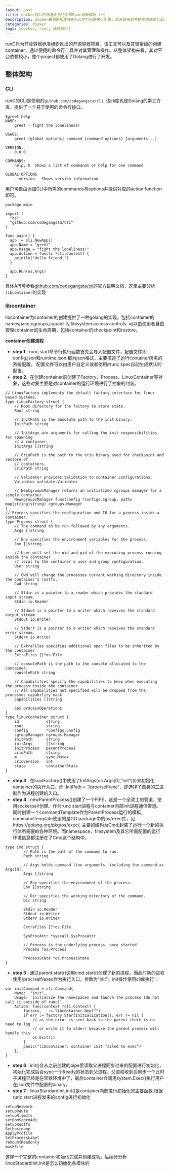 ```yaml
---
layout: post
title: docker背后的标准化执行引擎Runc源码解析（一）
description: docker最初的版本使用lxc作为容器执行引擎，后来使用原生的库也就是libcontainer。runc在libcontainer上封装了一层命令行，并且是符合OCF标准的。虽然现阶段docker还是整个容器的标准，但是相信经过不断的发展，符合标准化协议的底层组件是大势所趋。docker目前的新版本也准备将libcontainer分离出来。
categories: docker
tags: [docker, runc, 源码解析]
---
```




runC作为开放容器标准组织推出的开源容器项目，该工具可以及其轻量级的创建container，通过便捷的命令行工具并对其管理和操作。从整体架构来看，其对平台依赖较小，整个project都使用了Golang进行了开发。

## 整体架构


### CLI

runC的CLI是使用的`github.com/codegangsta/cli`, 该cli库也是Golang的第三方库，提供了一个易于使用的命令行接口。

```
$greet help
NAME:
    greet - fight the loneliness!

USAGE:
    greet [global options] command [command options] [arguments...]

VERSION:
    0.0.0

COMMANDS:
    help, h  Shows a list of commands or help for one command

GLOBAL OPTIONS
    --version   Shows version information
```

用户可自由添加CLI中所需的commands与options并提供对应的action function即可。

```golang
package main

import (
  "os"
  "github.com/codegangsta/cli"
)

func main() {
  app := cli.NewApp()
  app.Name = "greet"
  app.Usage = "fight the loneliness!"
  app.Action = func(c *cli.Context) {
    println("Hello friend!")
  }

  app.Run(os.Args)
}
```

具体API可参看[github.com/codegangsta/cli](https://github.com/codegangsta/cli)的官方说明文档，这里主要分析`libcontainer`的实现

### libcontainer

libcontainer为container的创建提供了一种golang的实现，包括container的namespace,cgroups,capability,filesystem access controls. 可以由使用者自由管理container的生命周期，包括container的checkpoint和restore。

**container创建流程**



* **step 1** : runc start命令行执行函数首先会导入配置文件，配置文件即config.json和runtime.json.都为json格式，主要描述了运行container所需的系统配置。 配置文件可以由用户自定义或者使用#runc spec自动生成默认的配置。
* **step 2** : 在创建container前创建了Factory，Process，LinuxContainer等对象，这些对象主要是对container的运行环境进行了抽象的封装。

```golang
// LinuxFactory implements the default factory interface for linux based systems.
type LinuxFactory struct {
	// Root directory for the factory to store state.
	Root string

	// InitPath is the absolute path to the init binary.
	InitPath string

	// InitArgs are arguments for calling the init responsibilities for spawning
	// a container.
	InitArgs []string

	// CriuPath is the path to the criu binary used for checkpoint and restore of
	// containers.
	CriuPath string

	// Validator provides validation to container configurations.
	Validator validate.Validator

	// NewCgroupsManager returns an initialized cgroups manager for a single container.
	NewCgroupsManager func(config *configs.Cgroup, paths map[string]string) cgroups.Manager
}
// Process specifies the configuration and IO for a process inside a container.
type Process struct {
	// The command to be run followed by any arguments.
	Args []string

	// Env specifies the environment variables for the process.
	Env []string

	// User will set the uid and gid of the executing process running inside the container
	// local to the container's user and group configuration.
	User string

	// Cwd will change the processes current working directory inside the container's rootfs.
	Cwd string

	// Stdin is a pointer to a reader which provides the standard input stream.
	Stdin io.Reader

	// Stdout is a pointer to a writer which receives the standard output stream.
	Stdout io.Writer

	// Stderr is a pointer to a writer which receives the standard error stream.
	Stderr io.Writer

	// ExtraFiles specifies additional open files to be inherited by the container
	ExtraFiles []*os.File

	// consolePath is the path to the console allocated to the container.
	consolePath string

	// Capabilities specify the capabilities to keep when executing the process inside the container
	// All capabilities not specified will be dropped from the processes capability mask
	Capabilities []string

	ops processOperations
}
type linuxContainer struct {
	id            string
	root          string
	config        *configs.Config
	cgroupManager cgroups.Manager
	initPath      string
	initArgs      []string
	initProcess   parentProcess
	criuPath      string
	m             sync.Mutex
	criuVersion   int
	state         containerState
}
```

* **step 3** : 在loadFactory()中使用了InitArgs(os.Args[0],”init”)(l)来初始化container的执行入口。而l.InitPath = “/proc/self/exe”，即选择了自身的二进制作为进程创建的入口。
* **step 4** : newParentProcess()创建了一个PIPE，这是一个全双工的管道，使用sockerpair创建。作为runc start进程与container内部init进程通信管道。同时创建一个commandTemplate作为ParentProcess运行的模板，commandTemplate使用的是GO package中的os/exec库，见https://golang.org/pkg/os/exec/, 主要的结构为Cmd,封装了运行一个新的执行体所需要的各种环境。而namespace，filesystem及其它所需配置的运行环境信息都注册在了Cmd这个结构中。

```golang
type Cmd struct {
        // Path is the path of the command to run.
        Path string

        // Args holds command line arguments, including the command as Args[0].
        Args []string

        // Env specifies the environment of the process.
        Env []string

        // Dir specifies the working directory of the command.
        Dir string

        Stdin io.Reader
        Stdout io.Writer
        Stderr io.Writer

        ExtraFiles []*os.File

        SysProcAttr *syscall.SysProcAttr

        // Process is the underlying process, once started.
        Process *os.Process

        ProcessState *os.ProcessState
}
```

* **step 5** : 通过parent.start()调用cmd.start()创建了新的进程。而此时新的进程使用/proc/self/exec作为执行入口，参数为”init”。init操作使用cli库执行：

```golang
var initCommand = cli.Command{
	Name:  "init",
	Usage: `initialize the namespaces and launch the process (do not call it outside of runc)`,
	Action: func(context *cli.Context) {
		factory, _ := libcontainer.New("")
		if err := factory.StartInitialization(); err != nil {
			// as the error is sent back to the parent there is no need to log
			// or write it to stderr because the parent process will handle this
			os.Exit(1)
		}
		panic("libcontainer: container init failed to exec")
	},
}
```

* **step 6** : init()会从之前创建的pipe里读取父进程同步过来的配置进行初始化，初始化完成后会sync一个Ready的状态到父进程，父进程收到后同步一个此时子进程已经是在容器环境中了，最后container会调用system.Exec()执行用户在json文件中配置的binary。
* **step 7** : linuxStandardInit.init()是container内部进行初始化的主要函数,根据runc start进程发来的config进行初始化

```golang
setupNetwork
setupRoute
setupRlimits
setOomScoreAdj
setupRootfs
Sethostname
ApplyProfile
SetProcessLabel
remountReadonly
maskFile
```

这样一个完整的container初始化完成并创建成功。后续分分析linuxStadardInit.init是怎么初始化各模块的



